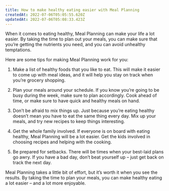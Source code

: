 ```yaml
---
title: How to make healthy eating easier with Meal Planning
createdAt: 2022-07-06T05:05:55.620Z
updatedAt: 2022-07-06T05:08:33.423Z
---
```


When it comes to eating healthy, Meal Planning can make your life a lot easier. By taking the time to plan out your meals, you can make sure that you’re getting the nutrients you need, and you can avoid unhealthy temptations.

Here are some tips for making Meal Planning work for you:

1. Make a list of healthy foods that you like to eat. This will make it easier to come up with meal ideas, and it will help you stay on track when you’re grocery shopping.

2. Plan your meals around your schedule. If you know you’re going to be busy during the week, make sure to plan accordingly. Cook ahead of time, or make sure to have quick and healthy meals on hand.

3. Don’t be afraid to mix things up. Just because you’re eating healthy doesn’t mean you have to eat the same thing every day. Mix up your meals, and try new recipes to keep things interesting.

4. Get the whole family involved. If everyone is on board with eating healthy, Meal Planning will be a lot easier. Get the kids involved in choosing recipes and helping with the cooking.

5. Be prepared for setbacks. There will be times when your best-laid plans go awry. If you have a bad day, don’t beat yourself up – just get back on track the next day.

Meal Planning takes a little bit of effort, but it’s worth it when you see the results. By taking the time to plan your meals, you can make healthy eating a lot easier – and a lot more enjoyable.
